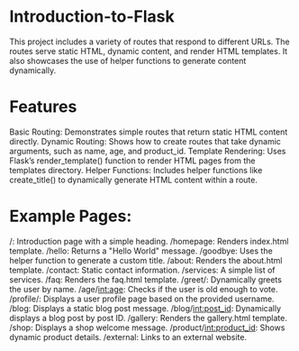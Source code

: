 # Introduction-to-Flask
This project includes a variety of routes that respond to different URLs.
The routes serve static HTML, dynamic content, and render HTML templates.
It also showcases the use of helper functions to generate content dynamically.

# Features
Basic Routing: Demonstrates simple routes that return static HTML content directly.
Dynamic Routing: Shows how to create routes that take dynamic arguments, such as name, age, and product_id.
Template Rendering: Uses Flask’s render_template() function to render HTML pages from the templates directory.
Helper Functions: Includes helper functions like create_title() to dynamically generate HTML content within a route.

# Example Pages:
/: Introduction page with a simple heading.
/homepage: Renders index.html template.
/hello: Returns a "Hello World" message.
/goodbye: Uses the helper function to generate a custom title.
/about: Renders the about.html template.
/contact: Static contact information.
/services: A simple list of services.
/faq: Renders the faq.html template.
/greet/<name>: Dynamically greets the user by name.
/age/<int:age>: Checks if the user is old enough to vote.
/profile/<username>: Displays a user profile page based on the provided username.
/blog: Displays a static blog post message.
/blog/<int:post_id>: Dynamically displays a blog post by post ID.
/gallery: Renders the gallery.html template.
/shop: Displays a shop welcome message.
/product/<int:product_id>: Shows dynamic product details.
/external: Links to an external website.



